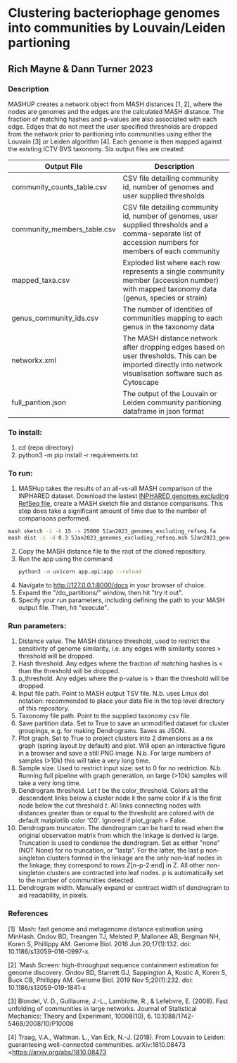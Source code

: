 # Clustering bacteriophage genomes into communities by Louvain/Leiden partioning
## Rich Mayne & Dann Turner 2023

### Description
MASHUP creates a network object from MASH distances [1, 2], where the nodes are genomes and the edges are the calculated MASH distance. The fraction of matching hashes and p-values are also associated with each edge. Edges that do not meet the user specified thresholds are dropped from the network prior to paritioning into communities using either the Louvain [3] or Leiden algorithm [4]. Each genome is then mapped against the existing ICTV BVS taxonomy. Six output files are created:

| Output File                                     | Description                                                  |
| ----------------------------------------------- | ------------------------------------------------------------ |
|community_counts_table.csv                       |CSV file detailing community id, number of genomes and user supplied thresholds|
|community_members_table.csv                      |CSV file detailing community id, number of genomes, user supplied thresholds and a comma-separate list of accession numbers for members of each community |
|mapped_taxa.csv                                  |Exploded list where each row represents a single community member (accession number) with mapped taxonomy data (genus, species or strain) |
|genus_community_ids.csv                          |The number of identities of communities mapping to each genus in the taxonomy data | 
|networkx.xml                                     |The MASH distance network after dropping edges based on user thresholds. This can be imported directly into network visualisation software such as Cytoscape |
|full_parition.json                       |The output of the Louvain or Leiden community paritioning dataframe in json format | 

### To install:
1. cd {repo directory}
1. python3 -m pip install -r requirements.txt

### To run:
1. MASHup takes the results of an all-vs-all MASH comparison of the INPHARED dataset.
Download the lastest [INPHARED genomes excluding RefSeq file](https://github.com/RyanCook94/inphared), create a MASH sketch file and distance comparisons. This step does take a significant amount of time due to the number of comparisons performed.
```bash
mash sketch -i -k 15 -s 25000 5Jan2023_genomes_excluding_refseq.fa
mash dist -i -d 0.3 5Jan2023_genomes_excluding_refseq.msh 5Jan2023_genomes_excluding_refseq.mash > 5Jan2023.d0.3.k15.s25000.tsv
```  
2. Copy the MASH distance file to the root of the cloned repository.
3. Run the app using the command
   ```bash
   python3 -m uvicorn app.api:app --reload
   ```
4. Navigate to http://127.0.0.1:8000/docs in your browser of choice.
5. Expand the "/do_partitions/" window, then hit "try it out".
6. Specify your run parameters, including defining the path to your MASH output file. Then, hit "execute".

### Run parameters:
1. Distance value. The MASH distance threshold, used to restrict the sensitivity of genome similarity, i.e. any edges with similarity scores > threshold will be dropped.
1. Hash threshold. Any edges where the fraction of matching hashes is < than the threshold will be dropped.
1. p_threshold. Any edges where the p-value is > than the threshold will be dropped. 
1. Input file path. Point to MASH output TSV file. N.b. uses Linux dot notation: recommended to place your data file in the top level directory of this repository.
1. Taxonomy file path. Point to the supplied taxonomy csv file. 
1. Save partition data. Set to True to save an unmodified dataset for cluster groupings, e.g. for making Dendrograms. Saves as JSON.
1. Plot graph. Set to True to project clusters into 2 dimensions as a nx graph (spring layout by default) and plot. Will open an interactive figure in a browser and save a still PNG image. N.b. For large numbers of samples (>10k) this will take a very long time.
1. Sample size. Used to restrict input size: set to 0 for no restriction. N.b. Running full pipeline with graph generation, on large (>10k) samples will take a very long time.
1. Dendrogram threshold. Let *t* be the color_threshold. Colors all the descendent links below a cluster node *k* the same color if *k* is the first node below the cut threshold *t*. All links connecting nodes with distances greater than or equal to the threshold are colored with de default matplotlib color 'C0'. Ignored if plot_graph = False.
1. Dendrogram truncaton. The dendrogram can be hard to read when the original observation matrix from which the linkage is derived is large. Truncation is used to condense the dendrogram. Set as either "none" (NOT None) for no truncation, or "lastp". For the latter, the last p non-singleton clusters formed in the linkage are the only non-leaf nodes in the linkage; they correspond to rows Z[n-p-2:end] in Z. All other non-singleton clusters are contracted into leaf nodes. p is automatically set to the number of communities detected.
1. Dendrogram width. Manually expand or contract width of dendrogram to aid readability, in pixels.

### References
[1] `Mash: fast genome and metagenome distance estimation using MinHash. Ondov BD, Treangen TJ, Melsted P, Mallonee AB, Bergman NH, Koren S, Phillippy AM. Genome Biol. 2016 Jun 20;17(1):132. doi: 10.1186/s13059-016-0997-x. 

[2] `Mash Screen: high-throughput sequence containment estimation for genome discovery.
Ondov BD, Starrett GJ, Sappington A, Kostic A, Koren S, Buck CB, Phillippy AM.
Genome Biol. 2019 Nov 5;20(1):232. doi: 10.1186/s13059-019-1841-x

[3] Blondel, V. D., Guillaume, J.-L., Lambiotte, R., & Lefebvre, E.
       (2008). Fast unfolding of communities in large networks. Journal of
       Statistical Mechanics: Theory and Experiment, 10008(10), 6.
       10.1088/1742-5468/2008/10/P10008

[4] Traag, V.A., Waltman. L., Van Eck, N.-J. (2018). From Louvain to
       Leiden: guaranteeing well-connected communities.
       arXiv:1810.08473 <https://arxiv.org/abs/1810.08473



